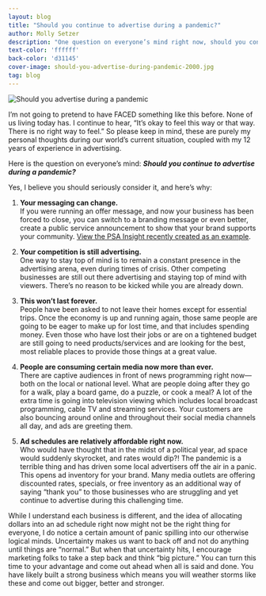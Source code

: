 ```yaml
---
layout: blog
title: "Should you continue to advertise during a pandemic?"
author: Molly Setzer
description: "One question on everyone’s mind right now, should you continue to advertise during a pandemic? Discover five reasons why you should seriously consider it."
text-color: 'ffffff'
back-color: 'd31145'
cover-image: should-you-advertise-during-pandemic-2000.jpg
tag: blog
---
```


<img data-aos="fade-up" src="/img/blog/should-you-advertise-during-pandemic-2000.jpg"
alt="Should you advertise during a pandemic"
srcset="
/img/blog/should-you-advertise-during-pandemic-2000.jpg 2400w,
/img/blog/should-you-advertise-during-pandemic-1800.jpg 1800w,
/img/blog/should-you-advertise-during-pandemic-1200.jpg 1200w,
/img/blog/should-you-advertise-during-pandemic-900.jpg 900w,
/img/blog/should-you-advertise-during-pandemic-600.jpg 600w,
/img/blog/should-you-advertise-during-pandemic-400.jpg 400w" />

I’m not going to pretend to have FACED something like this before.  None of us living today has.  I continue to hear, “It’s okay to feel this way or that way.  There is no right way to feel.”  So please keep in mind, these are purely my personal thoughts during our world’s current situation, coupled with my 12 years of experience in advertising.

Here is the question on everyone’s mind:  **_Should you continue to advertise during a pandemic?_**

Yes, I believe you should seriously consider it, and here’s why:

1. **Your messaging can change.**<br>
If you were running an offer message, and now your business has been forced to close, you can switch to a branding message or even better, create a public service announcement to show that your brand supports your community. <a href="https://www.youtube.com/watch?v=eDg5fg0itQA&feature=youtu.be" target="\_blank">View the PSA Insight recently created as an example</a>.

2. **Your competition is still advertising.**<br>
One way to stay top of mind is to remain a constant presence in the advertising arena, even during times of crisis. Other competing businesses are still out there advertising and staying top of mind with viewers. There’s no reason to be kicked while you are already down.

3. **This won’t last forever.**<br>
People have been asked to not leave their homes except for essential trips. Once the economy is up and running again, those same people are going to be eager to make up for lost time, and that includes spending money. Even those who have lost their jobs or are on a tightened budget are still going to need products/services and are looking for the best, most reliable places to provide those things at a great value.

4. **People are consuming certain media now more than ever.**<br>
There are captive audiences in front of news programming right now—both on the local or national level. What are people doing after they go for a walk, play a board game, do a puzzle, or cook a meal? A lot of the extra time is going into television viewing which includes local broadcast programming, cable TV and streaming services. Your customers are also bouncing around online and throughout their social media channels all day, and ads are greeting them.

5. **Ad schedules are relatively affordable right now.**<br>
Who would have thought that in the midst of a political year, ad space would suddenly skyrocket, and rates would dip?!  The pandemic is a terrible thing and has driven some local advertisers off the air in a panic. This opens ad inventory for your brand. Many media outlets are offering discounted rates, specials, or free inventory as an additional way of saying “thank you” to those businesses who are struggling and yet continue to advertise during this challenging time.

While I understand each business is different, and the idea of allocating dollars into an ad schedule right now might not be the right thing for everyone, I do notice a certain amount of panic spilling into our otherwise logical minds. Uncertainty makes us want to back off and not do anything until things are “normal.” But when that uncertainty hits, I encourage marketing folks to take a step back and think “big picture.” You can turn this time to your advantage and come out ahead when all is said and done. You have likely built a strong business which means you will weather storms like these and come out bigger, better and stronger.
